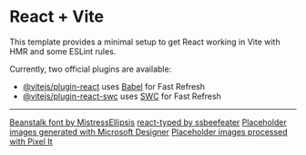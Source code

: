 # React + Vite

This template provides a minimal setup to get React working in Vite with HMR and some ESLint rules.

Currently, two official plugins are available:

- [@vitejs/plugin-react](https://github.com/vitejs/vite-plugin-react/blob/main/packages/plugin-react/README.md) uses [Babel](https://babeljs.io/) for Fast Refresh
- [@vitejs/plugin-react-swc](https://github.com/vitejs/vite-plugin-react-swc) uses [SWC](https://swc.rs/) for Fast Refresh

---

[Beanstalk font by MistressEllipsis](https://www.pentacom.jp/pentacom/bitfontmaker2/gallery/?id=158)
[react-typed by ssbeefeater](https://www.npmjs.com/package/react-typed)
[Placeholder images generated with Microsoft Designer](https://designer.microsoft.com/image-creator)
[Placeholder images processed with Pixel It](https://giventofly.github.io/pixelit/)

